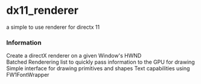 # dx11_renderer
a simple to use renderer for directx 11

### Information
Create a directX renderer on a given Window's HWND                                                                                                                                
Batched Renderering list to quickly pass information to the GPU for drawing                                                                                                         
Simple interface for drawing primitives and shapes
Text capabilities using FW1FontWrapper
